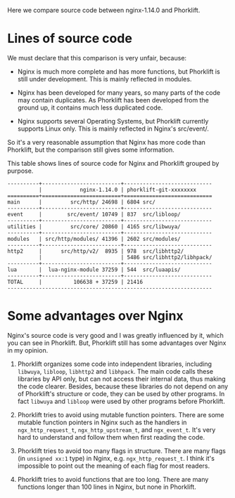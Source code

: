 Here we compare source code between nginx-1.14.0 and Phorklift.

# Lines of source code

We must declare that this comparison is very unfair, because:

- Nginx is much more complete and has more functions, but Phorklift is
  still under development.
  This is mainly reflected in modules.

- Nginx has been developed for many years, so many parts of the code may contain duplicates. As Phorklift has been developed from the ground up, it contains much less duplicated code.

- Nginx supports several Operating Systems, but Phorklift currently supports Linux only.
  This is mainly reflected in Nginx's src/event/.

So it's a very reasonable assumption that Nginx has more code than Phorklift, but the
comparison still gives some information.

This table shows lines of source code for Nginx and Phorklift grouped by purpose.

    ----------+-------------------------+----------------------------
              |            nginx-1.14.0 | phorklift-git-xxxxxxxx
    ==========+=========================+============================
    main      |         src/http/ 24698 | 6804 src/
    ----------+-------------------------+----------------------------
    event     |        src/event/ 10749 | 837  src/libloop/
    ----------+-------------------------+----------------------------
    utilities |         src/core/ 20860 | 4165 src/libwuya/
    ----------+-------------------------+----------------------------
    modules   | src/http/modules/ 41396 | 2602 src/modules/
    ----------+-------------------------+----------------------------
    http2     |      src/http/v2/  8935 | 978  src/libhttp2/
              |                         | 5486 src/libhttp2/libhpack/
    ----------+-------------------------+----------------------------
    lua       |  lua-nginx-module 37259 | 544  src/luaapis/
    ----------+-------------------------+----------------------------
    TOTAL     |          106638 + 37259 | 21416
    -----------------------------------------------------------------


# Some advantages over Nginx

Nginx's source code is very good and I was greatly influenced by it,
which you can see in Phorklift. But, Phorklift still has some advantages over Nginx in my opinion.

1. Phorklift organizes some code into independent libraries, including
   `libwuya`, `libloop`, `libhttp2` and `libhpack`. The main
   code calls these libraries by API only, but can not access their
   internal data, thus making the code clearer.
   Besides, because these libraries do not depend on any of Phorklift's structure
   or code, they can be used by other programs. In fact `libwuya` and
   `libloop` were used by other programs before Phorklift.

2. Phorklift tries to avoid using mutable function pointers.
   There are some mutable function pointers in Nginx such as the handlers
   in `ngx_http_request_t`, `ngx_http_upstream_t`, and `ngx_event_t`. It's
   very hard to understand and follow them when first reading the code.

3. Phorklift tries to avoid too many flags in structure.
   There are many flags (in `unsigned xx:1` type) in Nginx, e.g.
   `ngx_http_request_t`. I think it's impossible to point out the meaning
   of each flag for most readers.

4. Phorklift tries to avoid functions that are too long.
   There are many functions longer than 100 lines in Nginx, but none in Phorklift.
